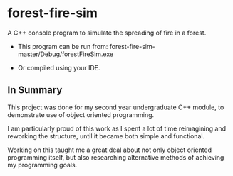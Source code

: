 # forest-fire-sim

A C++ console program to simulate the spreading of fire in a forest. 

- This program can be run from: forest-fire-sim-master/Debug/forestFireSim.exe 

- Or compiled using your IDE.

## In Summary

This project was done for my second year undergraduate C++ module, to demonstrate use of object oriented programming. 

I am particularly proud of this work as I spent a lot of time reimagining and reworking the structure, until it became both simple and functional. 

Working on this taught me a great deal about not only object oriented programming itself, but also researching alternative methods of achieving my programming goals. 
